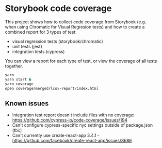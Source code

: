# Storybook code coverage

This project shows how to collect code coverage from Storybook (e.g. when using Chromatic for Visual Regresion tests) and how to create a combined report for 3 types of test:

- visual regression tests (storybook/chromatic)
- unit tests (jest)
- integration tests (cypress)

You can view a report for each type of test, or view the coverage of all tests together.

```sh
yarn
yarn start &
yarn coverage
open coverage/merged/lcov-report/index.html
```

## Known issues

- Integration test report doesn't include files with no coverage: https://github.com/cypress-io/code-coverage/issues/194
- Can't configure cypress-specific nyc settings outside of package.json (tbc)
- Can't currently use create-react-app 3.4.1 - https://github.com/facebook/create-react-app/issues/8689